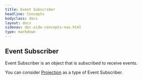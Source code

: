 ```yaml
---
title: Event Subscriber
headline: Concepts
bodyclass: docs
layout: docs
sidenav: doc-side-concepts-nav.html
type: markdown
---
```

<h2 class="top">Event Subscriber</h2> 

Event Subscriber is an object that is subscribed to receive events.

You can consider [Projection](/concepts/projection.md) as a type of Event Subscriber. 